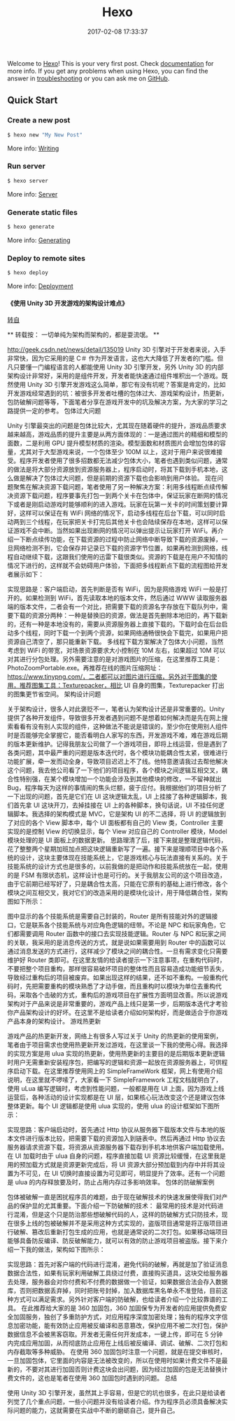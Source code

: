 ﻿---
title: Hexo
date: 2017-02-08 17:33:37
---
Welcome to [Hexo](https://hexo.io/)! This is your very first post. Check [documentation](https://hexo.io/docs/) for more info. If you get any problems when using Hexo, you can find the answer in [troubleshooting](https://hexo.io/docs/troubleshooting.html) or you can ask me on [GitHub](https://github.com/hexojs/hexo/issues).

## Quick Start

### Create a new post

``` bash
$ hexo new "My New Post"
```

More info: [Writing](https://hexo.io/docs/writing.html)

### Run server

``` bash
$ hexo server
```

More info: [Server](https://hexo.io/docs/server.html)

### Generate static files

``` bash
$ hexo generate
```

More info: [Generating](https://hexo.io/docs/generating.html)

### Deploy to remote sites

``` bash
$ hexo deploy
```

More info: [Deployment](https://hexo.io/docs/deployment.html)


#### 《使用 Unity 3D 开发游戏的架构设计难点》
[转自](http://blog.csdn.net/onafioo/article/details/54629619)

**
转载按：
一切单纯为架构而架构的，都是耍流氓。
**

http://geek.csdn.net/news/detail/135019
Unity 3D 引擎对于开发者来说，入手非常快，因为它采用的是 C＃ 作为开发语言，这也大大降低了开发者的门槛。但凡只要懂一门编程语言的人都能使用 Unity 3D 引擎开发，另外 Unity 3D 的内部架构设计非常好，采用的是组件开发，开发者能快速通过组件堆积出一个游戏。既然使用 Unity 3D 引擎开发游戏这么简单，那它有没有坑呢？答案是肯定的，比如开发游戏经常遇到的坑：被很多开发者吐槽的包体过大、游戏架构设计，热更新，包防破解问题等等，下面笔者分享在游戏开发中的坑及解决方案，为大家的学习之路提供一定的参考。
包体过大问题

Unity 引擎最突出的问题是包体比较大，尤其现在随着硬件的提升，游戏品质要求越来越高，游戏品质的提升主要是从两方面体现的：一是通过图片的精细和模型的面数，二是利用 GPU 提升模型材质的渲染。模型面数和材质图片会增加包体的容量，尤其对于大型游戏来说，一个包体至少 100M 以上，这对于用户来说很难接受。程序开发者使用了很多招数都无法减少包体大小，笔者也遇到类似问题，通常的做法是将大部分资源放到资源服务器上，程序启动时，将其下载到手机本地，这么做是解决了包体过大问题，但是前期的资源下载也会影响到用户体验。
现在问题聚焦在解决资源下载问题，笔者使用了另一种解决方案：利用多线程断点续传解决资源下载问题，程序要事先打包一到两个关卡在包体中，保证玩家在断网的情况下或者是刚启动游戏时能够顺利的进入游戏。玩家在玩第一关卡的时间策划要计算好，这样可以保证在有 WiFi 网络的情况下，启动多线程在后台下载，可以同时启动两到三个线程，在玩家把关卡打完后其他关卡也会陆续保存在本地，这样可以保证游戏不会中断。当然如果出现断网的情况可以弹出提示让玩家打开 WiFi。再介绍一下断点续传功能，在下载资源的过程中防止网络中断导致下载的资源废掉，一旦网络检测不到，它会保存并记录已下载的资源字节位置，如果再检测到网络，线程自动继续下载，这跟我们使用的迅雷下载很类似。资源的下载是在用户不知情的情况下进行的，这样就不会妨碍用户体验，下面把多线程断点下载的流程图给开发者展示如下：



实现思路是：客户端启动，首先判断是否有 WiFi，因为是网络游戏 WiFi 一般是打开的。如果检测到 WiFi，首先读取本地的版本文件，然后通过 WWW 读取服务器端的版本文件，二者会有一个对比，把需要下载的资源名字存放在下载队列中，需要下载的资源分两种：一种是替换旧的资源，做法是首先删除本地旧的，再下载新的，还有一种是本地没有的，需要从资源服务器上直接下载的。下载时会在后台启动多个线程，同时下载一个到两个资源，如果网络通畅很快会下载完，如果用户把资源自己清空了，那只能重新下载。
多线程下载方案解决了包体大小问题，当然考虑到 WiFi 的带宽，对场景资源要求大小控制在 10M 左右，如果超过 10M 可以对其进行分包处理。另外需要注意的是对游戏图片的压缩，在这里推荐工具是：PhotoZoomPortable.exe。再推荐在线的图片压缩网址：https://www.tinypng.com/，二者都可以对图片进行压缩，另外对于图集的使用，推荐图集工具：Texturepacker，相比 UI 自身的图集，Texturepacker 打出的图集更节省空间。
架构设计问题

关于架构设计，很多人对此褒贬不一，笔者认为架构设计还是非常重要的。Unity 提供了各种开发组件，导致很多开发者遇到问题不是想着如何解决而是先在网上搜索看看有没有别人实现的组件，这种做法不能说是错误的，至少你在使用别人组件时是否能够完全掌握它，能否看明白人家写的东西，开发游戏不难，难在游戏后期的版本更新维护。记得我朋友公司做了一个游戏项目，即将上线运营，但是遇到了各类问题，其中最严重的问题是版本迭代时，各个模块功能耦合性太紧，很难进行功能扩展，牵一发而动全身，导致项目迟迟上不了线。他特意邀请我过去帮他解决这个问题，我去他公司看了一下他们的项目程序，各个模块之间逻辑互相交叉，耦合性特别强，在某个模块增加一个功能会涉及到其他模块的修改，一不留神就出 Bug，程序每天为这样的事情闹的焦头烂额，疲于应付。我根据他们的项目分析了一下出现的问题，首先是它们在 UI 这块逻辑太乱，UI 上挂接了各种逻辑脚本，我们首先拿 UI 这块开刀，去掉挂接在 UI 上的各种脚本，换句话说，UI 不挂任何逻辑脚本。我选择的架构模式是 MVC，它是架构 UI 的不二选择，将 UI 的逻辑放到了对应的各个 View 脚本中，每个 UI 面板都有自己的 View 类，Controller 主要实现的是控制 View 的切换显示，每个 View 对应自己的 Controller 模块，Model 模块处理的是 UI 面板上的数据更新。
思路理清了后，接下来就是整理逻辑代码，花了整整两个星期加班加点把这块逻辑重新写了一遍。接下来是理顺项目中各个系统的设计，这块主要体现在技能系统上，它是游戏核心与玩法直接有关系的。关于技能系统的设计方式也是很多的，以前我做的是把动作和技能系统放在一起，使用的是 FSM 有限状态机，这样设计也是可行的。关于我朋友公司的这个项目改造，由于它前期已经写好了，只是耦合性太高，只能在它原有的基础上进行修改，各个模块之间互相交叉，我对它们的改造采用的是模块化设计，用于降低耦合性，架构图如下所示：



图中显示的各个技能系统是需要自己封装的，Router 是所有技能对外的逻辑接口，它是联系各个技能系统与对应角色逻辑的纽带。不论是 NPC 和玩家角色，它们都需要调用 Router 函数中的接口去实现技能逻辑。Router 与 NPC 和玩家之间的关联，我采用的是消息传送的方式，就是说如果需要用到 Router 中的函数可以通过消息发送的方式进行，这样减少了模块之间的耦合性。一旦有需求变化只需要维护好 Router 类即可。在这里友情的给读者提示一下注意事项，在重构代码时，不要把整个项目重构，那样很容易破坏项目的整体性而且容易造成功能细节丢失，导致经过重构后的项目被废弃。如果出现这样的结果，还不如不重构。一般重构代码时，先把需要重构的模块熟悉了才动手做，而且重构时以模块为单位去重构代码，采取各个击破的方式，重构后的游戏项目在扩展性方面明显改善。所以说游戏架构对于产品来说是非常重要的，游戏产品上线只是第一步，后期版本迭代才考验你产品架构设计的好坏。在这里不是给读者介绍如何架构好，而是做适合于你游戏产品本身的架构设计。
游戏热更新

游戏产品的热更新开发，网络上有很多人写过关于 Unity 的热更新的使用案例，笔者由于项目需求也使用热更新开发过游戏，在这里谈一下我的使用心得。我选择的实现方案是用 ulua 实现的热更新，使用热更新的主要目的是后期版本更新逻辑时用户无需重新安装程序包，把编写的逻辑和资源一起放在资源服务器上，可供程序启动下载。在这里推荐使用网上的 SimpleFrameWork 框架，网上有使用介绍说明，在这里就不啰嗦了，大家看一下 SimpleFramework 工程文档就明白了，使用 uLua 编写逻辑时，考虑到性能问题，一般都是用在 UI 上面，因为游戏上线运营后，各种活动的设计实现都是在 UI 层，如果核心玩法改变这个还是建议包体整体更新。每个 UI 逻辑都是使用 ulua 实现的，使用 ulua 的设计框架如下图所示：



实现思路：客户端启动时，首先通过 Http 协议从服务器下载版本文件与本地的版本文件进行版本比较，把需要下载的资源加入到链表中。然后再通过 Http 协议去服务器请求资源下载，将资源从资源服务器下载存到手机本地供客户端加载使用。在 UI 加载时由于 ulua 自身的问题，程序直接加载 UI 资源比较缓慢，在这里我是用的预加载方式就是资源更新完成后，将 UI 资源大部分预加载到内存中并将其设置为不可见，在 UI 切换时直接设置为可见即可，明显提升了效率。还有一个问题是 ulua 的内存释放要及时，防止占用内存过多影响效率。
包体的防破解案例

包体被破解一直是困扰程序员的难题，由于现在破解技术的快速发展使得我们对产品的保护显的尤其重要。下面介绍一下防破解的技术：
最常用的技术是对代码进行混淆，但是这个只是防治那些想破解代码的人，这样的防破解方式只防技术，现在很多上线的包被破解并不是采用这种方式实现的，盗版项目通常是将正版项目进行破解、篡改后重新打包生成的应用，也就是通常说的二次打包。如果移动端项目能够具备防反编译、防反破解能力，就可以有效的防止游戏项目被盗版。接下来介绍一下我的做法，架构如下图所示：



实现思路：首先对客户端的代码进行混淆，避免代码的破解，再就是加了验证消息数据合法性，如果有玩家利用破解工具绕过付费，直接购买道具，这块交给服务器去处理，服务器会对你付费和不付费的数据做一个验证，如果数据合法会存入数据库，否则把数据丢弃掉，同时把账号封掉，加入数据库黑名单永不准登陆，目前这种方式可以满足需求。另外针对客户端的防破解，也给读者介绍一个比较靠谱的工具。
在此推荐给大家的是 360 加固包，360 加固保专为开发者的应用提供免费安全加固服务，独创了多重防护方式，对应用程序深度加密处理；独有的程序文字信息加密功能，能有效防止应用被反编译和恶意篡改，保护应用不被二次打包，保护数据信息不会被黑客窃取。开发者无需任何开发成本，一键上传，即可在 5 分钟内完成应用加固，从而彻底防止应用在上线后被反编译、调试、破解、二次打包和内存截取等多种威胁。
在使用 360 加固包时注意一个问题，就是在提交审核时，一旦加固包体，它里面的内容是无法被改变的，所以在使用时如果计费文件不是最新的，不要对其进行加固否则计费这块会出问题，因为经过加固的包是无法替换计费文件的，这也是笔者在使用 360 加固包时遇到的问题。
总结

使用 Unity 3D 引擎开发，虽然其上手容易，但是它的坑也很多，在此只是给读者列觉了几个重点问题，一些小问题并没有给读者介绍。作为程序员必须具备解决实际问题的能力，这就需要在实战中不断的磨砺自己，提升自己。




 




